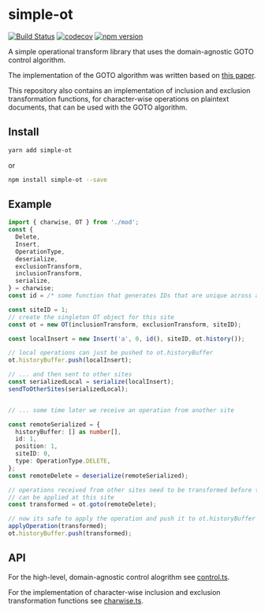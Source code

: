# simple-ot
[![Build Status](https://travis-ci.com/rclarey/simple-ot.svg?branch=master)](https://travis-ci.com/rclarey/simple-ot)
[![codecov](https://codecov.io/gh/rclarey/simple-ot/branch/master/graph/badge.svg)](https://codecov.io/gh/rclarey/simple-ot)
[![npm version](https://badge.fury.io/js/simple-ot.svg)](https://badge.fury.io/js/simple-ot)

A simple operational transform library that uses the domain-agnostic GOTO control algorithm.

The implementation of the GOTO algorithm was written based on [this paper](https://dl.acm.org/citation.cfm?id=289469).

This repository also contains an implementation of inclusion and exclusion transformation functions, for character-wise operations on plaintext documents, that can be used with the GOTO algorithm.

## Install
```bash
yarn add simple-ot
```
or
```bash
npm install simple-ot --save
```

## Example
```typescript
import { charwise, OT } from './mod';
const {
  Delete,
  Insert,
  OperationType,
  deserialize,
  exclusionTransform,
  inclusionTransform,
  serialize,
} = charwise;
const id = /* some function that generates IDs that are unique across all sites (ex. uuid) */;

const siteID = 1;
// create the singleton OT object for this site
const ot = new OT(inclusionTransform, exclusionTransform, siteID);

const localInsert = new Insert('a', 0, id(), siteID, ot.history());

// local operations can just be pushed to ot.historyBuffer
ot.historyBuffer.push(localInsert);

// ... and then sent to other sites
const serializedLocal = serialize(localInsert);
sendToOtherSites(serializedLocal);


// ... some time later we receive an operation from another site

const remoteSerialized = {
  historyBuffer: [] as number[],
  id: 1,
  position: 1,
  siteID: 0,
  type: OperationType.DELETE,
};
const remoteDelete = deserialize(remoteSerialized);

// operations received from other sites need to be transformed before they
// can be applied at this site
const transformed = ot.goto(remoteDelete);

// now its safe to apply the operation and push it to ot.historyBuffer
applyOperation(transformed);
ot.historyBuffer.push(transformed);
```

## API
For the high-level, domain-agnostic control alogrithm see [control.ts](https://github.com/rclarey/simple-ot/blob/master/src/control.ts).

For the implementation of character-wise inclusion and exclusion transformation functions see [charwise.ts](https://github.com/rclarey/simple-ot/blob/master/src/charwise.ts).
